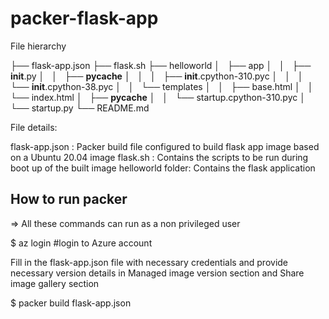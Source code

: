 # packer-flask-app


File hierarchy

├── flask-app.json
├── flask.sh
├── helloworld
│   ├── app
│   │   ├── __init__.py
│   │   ├── __pycache__
│   │   │   ├── __init__.cpython-310.pyc
│   │   │   └── __init__.cpython-38.pyc
│   │   └── templates
│   │       ├── base.html
│   │       └── index.html
│   ├── __pycache__
│   │   └── startup.cpython-310.pyc
│   └── startup.py
└── README.md

File details:

flask-app.json :  Packer build file configured to build flask app image based on a Ubuntu 20.04 image
flask.sh : Contains the scripts to be run during boot up of the built image
helloworld folder: Contains the flask application


## How to run packer

=> All these commands can run as a non privileged user

$ az login #login to Azure account

Fill in the flask-app.json file with necessary credentials and provide necessary version details in Managed image version section and Share image gallery section

$ packer build flask-app.json
